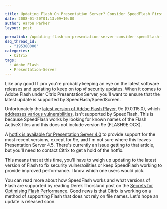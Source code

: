 ```yaml
---

title: Updating Flash On Presentation Server? Consider SpeedFlash First
date: 2008-01-20T01:13:09+10:00
author: Aaron Parker
layout: post

permalink: /updating-flash-on-presentation-server-consider-speedflash-first/
dsq_thread_id:
  - "195380000"
categories:
  - Citrix
tags:
  - Adobe Flash
  - Presentation-Server
---
```

Like any good IT pro you're probably keeping an eye on the latest software releases and updating to keep on top of security updates. When it comes to Adobe Flash under Citrix Presentation Server, you'll want to ensure that the latest update is supported by SpeedFlash/SpeedScreen.

Unfortunately the [latest version of Adobe Flash Player]({{site.baseurl}}/general/looking-for-adobe-flash-player-download-links), 9e (9.0.115.0), which [addresses various vulnerabilities](http://www.adobe.com/support/security/index.html#flashplayer), isn't supported by SpeedFlash. This is because SpeedFlash works by looking for known names of the Flash ActiveX files and this does not include version 9e (FLASH9E.OCX).

A [hotfix is available for Presentation Server 4.0](http://support.citrix.com/article/CTX115426) to provide support for the most recent versions, except for 9e, and I'm not sure where this leaves Presentation Server 4.5. There's currently an issue getting to that article, but you'll need to contact Citrix to get a hold of the hotfix.

This means that at this time, you'll have to weigh up updating to the latest version of Flash to fix security vulnerabilities or keep SpeedFlash working to provide improved performance. I know which one users would pick.

You can read more about how SpeedFlash works and what versions of Flash are supported by reading Derek Thorslund post on the [Secrets for Optimising Flash Performance](http://community.citrix.com/display/~derekt/2007/11/27/Secrets+for+Optimizing+Flash+Performance+-+Part+1). Good news is that Citrix is working on a method of supporting Flash that does not rely on file names. Let's hope an update is released soon.
